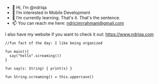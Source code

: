 - 👋 Hi, I’m @ndriqa
- 👀 I’m interested in Mobile Development
- 🌱 I’m currently learning. That's it. That's the sentence.
- 📫 You can reach me here: ndricimrrahmani@gmail.com

I also have my website if you want to check it out: https://www.ndriqa.com

```
//fun fact of the day: I like being organized

fun main(){
  say("hello".screaming())
}

fun say(s: String) { print(s) }

fun String.screaming() = this.uppercase()
```


